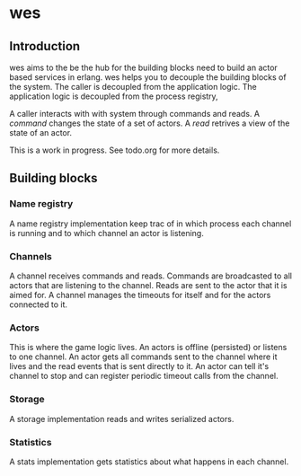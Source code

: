 # wes

## Introduction

wes aims to the be the hub for the building blocks need to build an
actor based services in erlang.
wes helps you to decouple the building blocks of the system.
The caller is decoupled from the application logic.
The application logic is decoupled from the process registry,

A caller interacts with with system through commands and reads.
A *command* changes the state of a set of actors.
A *read* retrives a view of the state of an actor.

This is a work in progress. See todo.org for more details.

## Building blocks

### Name registry
A name registry implementation keep trac of in which process each channel is
running and to which channel an actor is listening.

### Channels
A channel receives commands and reads.
Commands are broadcasted to all actors that are listening to the channel.
Reads are sent to the actor that it is aimed for.
A channel manages the timeouts for itself and for the actors connected to it.

### Actors
This is where the game logic lives.
An actors is offline (persisted) or listens to one channel.
An actor gets all commands sent to the channel where it lives and
the read events that is sent directly to it.
An actor can tell it's channel to stop and can register periodic
timeout calls from the channel.

### Storage
A storage implementation reads and writes serialized actors.

### Statistics
A stats implementation gets statistics about what happens in each channel.
